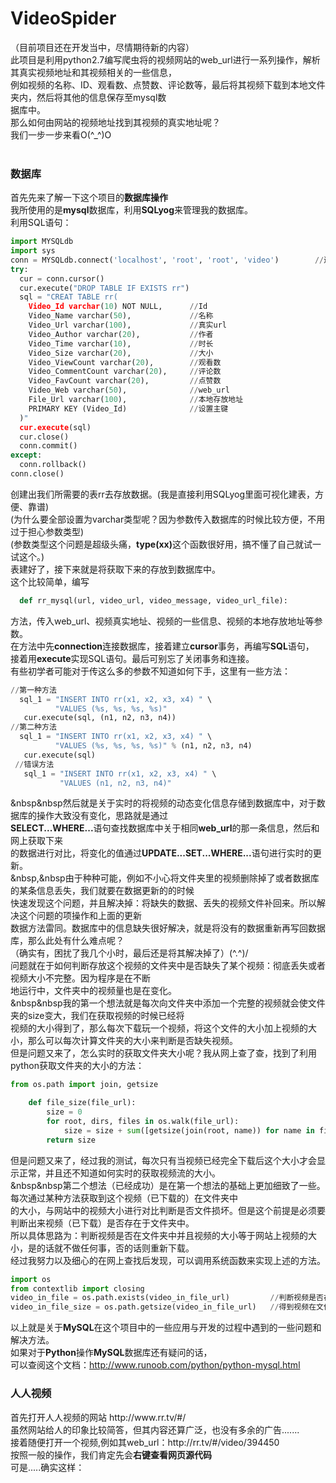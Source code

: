 VideoSpider
===========
（目前项目还在开发当中，尽情期待新的内容）<br>
此项目是利用python2.7编写爬虫将的视频网站的web_url进行一系列操作，解析其真实视频地址和其视频相关的一些信息，<br>
例如视频的名称、ID、观看数、点赞数、评论数等，最后将其视频下载到本地文件夹内，然后将其他的信息保存至mysql数 <br>
据库中。<br>
那么如何由网站的视频地址找到其视频的真实地址呢？<br>
我们一步一步来看O(^_^)O<br>
<br>

<h3>数据库</h3>

首先先来了解一下这个项目的<strong>数据库操作</strong><br>
我所使用的是<strong>mysql</strong>数据库，利用<strong>SQLyog</strong>来管理我的数据库。<br>
利用SQL语句：<br>

```python
import MYSQLdb
import sys
conn = MYSQLdb.connect('localhost', 'root', 'root', 'video')        //连接video数据库
try:
  cur = conn.cursor()
  cur.execute("DROP TABLE IF EXISTS rr")
  sql = "CREAT TABLE rr(
    Video_Id varchar(10) NOT NULL,      //Id
    Video_Name varchar(50),             //名称
    Video_Url varchar(100),             //真实url
    Video_Author varchar(20),           //作者
    Video_Time varchar(10),             //时长
    Video_Size varchar(20),             //大小
    Video_ViewCount varchar(20),        //观看数
    Video_CommentCount varchar(20),     //评论数
    Video_FavCount varchar(20),         //点赞数
    Video_Web varchar(50),              //web_url
    File_Url varchar(100),              //本地存放地址
    PRIMARY KEY (Video_Id)              //设置主键
  )"
  cur.execute(sql)
  cur.close()
  conn.commit()
except:
  conn.rollback()
conn.close()
```

创建出我们所需要的表rr去存放数据。(我是直接利用SQLyog里面可视化建表，方便、靠谱)<br>
(为什么要全部设置为varchar类型呢？因为参数传入数据库的时候比较方便，不用过于担心参数类型)<br>
(参数类型这个问题是超级头痛，<b>type(xx)</b>这个函数很好用，搞不懂了自己就试一试这个。)<br>
表建好了，接下来就是将获取下来的存放到数据库中。<br>
这个比较简单，编写

```python
  def rr_mysql(url, video_url, video_message, video_url_file):
```

方法，传入web_url、视频真实地址、视频的一些信息、视频的本地存放地址等参数。<br>
在方法中先<b>connection</b>连接数据库，接着建立<b>cursor</b>事务，再编写<b>SQL</b>语句，<br>
接着用<b>execute</b>实现SQL语句。最后可别忘了关闭事务和连接。<br>
有些初学者可能对于传这么多的参数不知道如何下手，这里有一些方法：<br>

```python
//第一种方法
  sql_1 = "INSERT INTO rr(x1, x2, x3, x4) " \
          "VALUES (%s, %s, %s, %s)"             
   cur.execute(sql, (n1, n2, n3, n4))
//第二种方法
  sql_1 = "INSERT INTO rr(x1, x2, x3, x4) " \
          "VALUES (%s, %s, %s, %s)" % (n1, n2, n3, n4)            
   cur.execute(sql)
 //错误方法
   sql_1 = "INSERT INTO rr(x1, x2, x3, x4) " \
           "VALUES (n1, n2, n3, n4)"
```

&nbsp&nbsp然后就是关于实时的将视频的动态变化信息存储到数据库中，对于数据库的操作大致没有变化，思路就是通过<br>
<b>SELECT...WHERE...</b>语句查找数据库中关于相同<b>web_url</b>的那一条信息，然后和网上获取下来<br>
的数据进行对比，将变化的值通过<b>UPDATE...SET...WHERE...</b>语句进行实时的更新。<br>
&nbsp,&nbsp由于种种可能，例如不小心将文件夹里的视频删除掉了或者数据库的某条信息丢失，我们就要在数据更新的的时候<br>
快速发现这个问题，并且解决掉：将缺失的数据、丢失的视频文件补回来。所以解决这个问题的项操作和上面的更新<br>
数据方法雷同。数据库中的信息缺失很好解决，就是将没有的数据重新再写回数据库，那么此处有什么难点呢？<br>
（确实有，困扰了我几个小时，最后还是将其解决掉了）\(^.^)/<br>
问题就在于如何判断存放这个视频的文件夹中是否缺失了某个视频：彻底丢失或者视频大小不完整。因为程序是在不断<br>
地运行中，文件夹中的视频量也是在变化。<br>
&nbsp&nbsp我的第一个想法就是每次向文件夹中添加一个完整的视频就会使文件夹的size变大，我们在获取视频的时候已经将<br>
视频的大小得到了，那么每次下载玩一个视频，将这个文件的大小加上视频的大小，那么可以每次计算文件夹的大小来判断是否缺失视频。<br>
但是问题又来了，怎么实时的获取文件夹大小呢？我从网上查了查，找到了利用python获取文件夹的大小的方法：<br>

```python
from os.path import join, getsize

    def file_size(file_url):
        size = 0
        for root, dirs, files in os.walk(file_url):
            size = size + sum([getsize(join(root, name)) for name in files])
        return size
```
但是问题又来了，经过我的测试，每次只有当视频已经完全下载后这个大小才会显示正常，并且还不知道如何实时的获取视频流的大小。<br>
&nbsp&nbsp第二个想法（已经成功）是在第一个想法的基础上更加细致了一些。每次通过某种方法获取到这个视频（已下载的）在文件夹中<br>
的大小，与网站中的视频大小进行对比判断是否文件损坏。但是这个前提是必须要判断出来视频（已下载）是否存在于文件夹中。<br>
所以具体思路为：判断视频是否在文件夹中并且视频的大小等于网站上视频的大小，是的话就不做任何事，否的话则重新下载。<br>
经过我努力以及细心的在网上查找后发现，可以调用系统函数来实现上述的方法。<br>
```python
import os
from contextlib import closing
video_in_file = os.path.exists(video_in_file_url)         //判断视频是否在文件夹里，返回TRUE OR FALSE
video_in_file_size = os.path.getsize(video_in_file_url)   //得到视频在文件夹中的真实大小
```

以上就是关于<b>MySQL</b>在这个项目中的一些应用与开发的过程中遇到的一些问题和解决方法。<br>
如果对于<b>Python</b>操作<b>MySQL</b>数据库还有疑问的话，<br>
可以查阅这个文档：http://www.runoob.com/python/python-mysql.html


<h3>人人视频</h3>
首先打开人人视频的网站 http://www.rr.tv/#/<br>
虽然网站给人的印象比较简答，但其内容还算广泛，也没有多余的广告.......<br>
接着随便打开一个视频,例如其web_url：http://rr.tv/#/video/394450<br>
按照一般的操作，我们肯定先会<strong>右键查看网页源代码</strong><br>
可是.....确实这样：<br>
